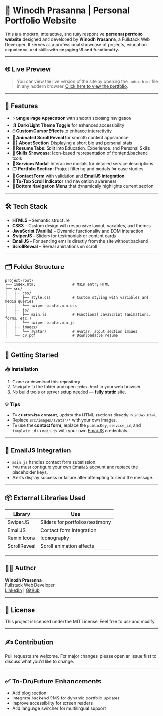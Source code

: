 
# 💼 Winodh Prasanna | Personal Portfolio Website

This is a modern, interactive, and fully responsive **personal portfolio website** designed and developed by **Winodh Prasanna**, a Fullstack Web Developer. It serves as a professional showcase of projects, education, experience, and skills with engaging UI and functionality.

---

## 🌐 Live Preview

> You can view the live version of the site by opening the `index.html` file in any modern browser.
[Click here to view the portfolio](https://winodh-prasanna.github.io/My-Portfolio/).

---

## 📌 Features

- ⚡ **Single Page Application** with smooth scrolling navigation
- 🌗 **Dark/Light Theme Toggle** for enhanced accessibility
- 🖱️ **Custom Cursor Effects** to enhance interactivity
- 🔄 **Animated Scroll Reveal** for smooth content appearance
- 🧑‍💼 **About Section**: Displaying a short bio and personal stats
- 📄 **Resume Tabs**: Split into Education, Experience, and Personal Skills
- 🧰 **Skills Showcase**: Icon-based representation of frontend/backend tools
- 💼 **Services Modal**: Interactive modals for detailed service descriptions
- 🗂️ **Portfolio Section**: Project filtering and modals for case studies
- 💬 **Contact Form** with validation and **EmailJS integration**
- 🚀 **To-Top Scroll Indicator** and navigation awareness
- 🧭 **Bottom Navigation Menu** that dynamically highlights current section

---

## 🛠️ Tech Stack

- **HTML5** – Semantic structure
- **CSS3** – Custom design with responsive layout, variables, and themes
- **JavaScript (Vanilla)** – Dynamic functionality and DOM interaction
- **SwiperJS** – Sliders for testimonials or content cards
- **EmailJS** – For sending emails directly from the site without backend
- **ScrollReveal** – Reveal animations on scroll

---

## 🗂️ Folder Structure

```
project-root/
├── index.html                 # Main entry HTML
├── src/
│   ├── css/
│   │   ├── style.css          # Custom styling with variables and media queries
│   │   └── swiper-bundle.min.css
│   ├── js/
│   │   ├── main.js            # Functional JavaScript (animations, forms, etc.)
│   │   └── swiper-bundle.min.js
│   ├── images/
│   │   └── avatar/            # Avatar, about section images
│   └── cv.pdf                 # Downloadable resume
```

---

## 🚀 Getting Started

### 📥 Installation

1. Clone or download this repository.
2. Navigate to the folder and open `index.html` in your web browser.
3. No build tools or server setup needed — **fully static** site.

### 💡 Tips

- To **customize content**, update the HTML sections directly in `index.html`.
- Replace `src/images/avatar/*` with your own images.
- To use the **contact form**, replace the `publicKey`, `service_id`, and `template_id` in `main.js` with your own [EmailJS](https://www.emailjs.com/) credentials.

---

## 📧 EmailJS Integration

- `main.js` handles contact form submission.
- You must configure your own EmailJS account and replace the placeholder keys.
- Alerts display success or failure after attempting to send the message.

---

## 📦 External Libraries Used

| Library        | Use                              |
|----------------|----------------------------------|
| SwiperJS       | Sliders for portfolios/testimony |
| EmailJS        | Contact form integration         |
| Remix Icons    | Iconography                      |
| ScrollReveal   | Scroll animation effects         |

---

## 👨‍🎓 Author

**Winodh Prasanna**  
Fullstack Web Developer  
[LinkedIn](https://www.linkedin.com/in/winodh-prasanna/) | [GitHub](https://github.com/WINODH-PRASANNA)

---

## 📄 License

This project is licensed under the MIT License. Feel free to use and modify.

---

## ✍️ Contribution

Pull requests are welcome. For major changes, please open an issue first to discuss what you'd like to change.

---

## ✅ To-Do/Future Enhancements

- Add blog section
- Integrate backend CMS for dynamic portfolio updates
- Improve accessibility for screen readers
- Add language switcher for multilingual support

